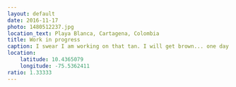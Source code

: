 ```yaml
---
layout: default
date: 2016-11-17
photo: 1480512237.jpg
location_text: Playa Blanca, Cartagena, Colombia
title: Work in progress
caption: I swear I am working on that tan. I will get brown... one day.
location:
    latitude: 10.4365079
    longitude: -75.5362411
ratio: 1.33333
---
```

